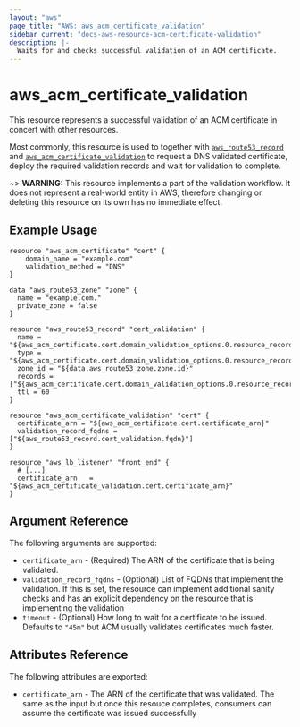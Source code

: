 ```yaml
---
layout: "aws"
page_title: "AWS: aws_acm_certificate_validation"
sidebar_current: "docs-aws-resource-acm-certificate-validation"
description: |-
  Waits for and checks successful validation of an ACM certificate.
---
```


# aws_acm_certificate_validation

This resource represents a successful validation of an ACM certificate in concert
with other resources.

Most commonly, this resource is used to together with [`aws_route53_record`](route53_record.html) and
[`aws_acm_certificate_validation`](acm_certificate_validation.html) to request a DNS validated certificate,
deploy the required validation records and wait for validation to complete.

~> **WARNING:** This resource implements a part of the validation workflow. It does not represent a real-world entity in AWS, therefore changing or deleting this resource on its own has no immediate effect.


## Example Usage

```hcl
resource "aws_acm_certificate" "cert" {
    domain_name = "example.com"
	validation_method = "DNS"
}

data "aws_route53_zone" "zone" {
  name = "example.com."
  private_zone = false
}

resource "aws_route53_record" "cert_validation" {
  name = "${aws_acm_certificate.cert.domain_validation_options.0.resource_record_name}"
  type = "${aws_acm_certificate.cert.domain_validation_options.0.resource_record_type}"
  zone_id = "${data.aws_route53_zone.zone.id}"
  records = ["${aws_acm_certificate.cert.domain_validation_options.0.resource_record_value}"]
  ttl = 60
}

resource "aws_acm_certificate_validation" "cert" {
  certificate_arn = "${aws_acm_certificate.cert.certificate_arn}"
  validation_record_fqdns = ["${aws_route53_record.cert_validation.fqdn}"]
}

resource "aws_lb_listener" "front_end" {
  # [...]
  certificate_arn   = "${aws_acm_certificate_validation.cert.certificate_arn}"
}
```

## Argument Reference

The following arguments are supported:

* `certificate_arn` - (Required) The ARN of the certificate that is being validated.
* `validation_record_fqdns` - (Optional) List of FQDNs that implement the validation. If this is set, the resource can implement additional sanity checks and has an explicit dependency on the resource that is implementing the validation
* `timeout` - (Optional) How long to wait for a certificate to be issued. Defaults to `"45m"` but ACM usually validates certificates much faster.

## Attributes Reference

The following attributes are exported:

* `certificate_arn` - The ARN of the certificate that was validated. The same as the input but once this resouce completes, consumers can assume the certificate was issued successfully
